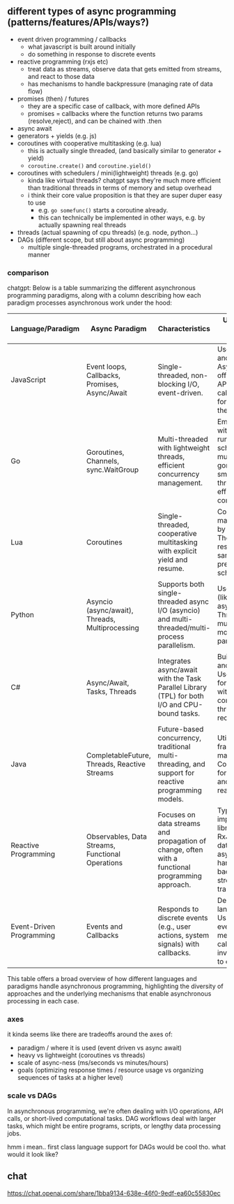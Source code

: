 ## different types of async programming (patterns/features/APIs/ways?)

- event driven programming / callbacks
  - what javascript is built around initially
  - do something in response to discrete events
- reactive programming (rxjs etc)
  - treat data as streams, observe data that gets emitted from streams, and react to those data
  - has mechanisms to handle backpressure (managing rate of data flow)
- promises (then) / futures
  - they are a specific case of callback, with more defined APIs
  - promises = callbacks where the function returns two params (resolve,reject), and can be chained with .then
- async await
- generators + yields (e.g. js)
- coroutines with cooperative multitasking (e.g. lua)
  - this is actually single threaded, (and basically similar to generator + yield)
  - `coroutine.create()` and `coroutine.yield()`
- coroutines with schedulers / mini(lightweight) threads (e.g. go)
  - kinda like virtual threads? chatgpt says they're much more efficient than traditional threads in terms of memory and setup overhead
  - i think their core value proposition is that they are super duper easy to use
    - e.g. `go somefunc()` starts a coroutine already.
    - this can technically be implemented in other ways, e.g. by actually spawning real threads
- threads (actual spawning of cpu threads) (e.g. node, python...)
- DAGs (different scope, but still about async programming)
  - multiple single-threaded programs, orchestrated in a procedural manner

### comparison

chatgpt: Below is a table summarizing the different asynchronous programming paradigms, along with a column describing how each paradigm processes asynchronous work under the hood:

| Language/Paradigm        | Async Paradigm                                   | Characteristics                                                                                     | Under-the-Hood Processing of Async Work                                                                                                                |
| ------------------------ | ------------------------------------------------ | --------------------------------------------------------------------------------------------------- | ------------------------------------------------------------------------------------------------------------------------------------------------------ |
| JavaScript               | Event loops, Callbacks, Promises, Async/Await    | Single-threaded, non-blocking I/O, event-driven.                                                    | Uses an event loop and callback queue. Async tasks are offloaded to Web APIs, and their callbacks are queued for execution when the task completes.    |
| Go                       | Goroutines, Channels, sync.WaitGroup             | Multi-threaded with lightweight threads, efficient concurrency management.                          | Employs a scheduler within the Go runtime. The scheduler multiplexes goroutines onto a small number of OS threads, allowing for efficient concurrency. |
| Lua                      | Coroutines                                       | Single-threaded, cooperative multitasking with explicit yield and resume.                           | Coroutines are managed explicitly by the programmer. They yield and resume within the same thread, with no pre-emptive scheduling.                     |
| Python                   | Asyncio (async/await), Threads, Multiprocessing  | Supports both single-threaded async I/O (asyncio) and multi-threaded/multi-process parallelism.     | Uses an event loop (like `asyncio`) for async/await. Threads and multiprocessing modules are used for parallelism.                                     |
| C#                       | Async/Await, Tasks, Threads                      | Integrates async/await with the Task Parallel Library (TPL) for both I/O and CPU-bound tasks.       | Built around the TPL and TaskScheduler. Uses a thread pool for task execution, with synchronization contexts for specific threading requirements.      |
| Java                     | CompletableFuture, Threads, Reactive Streams     | Future-based concurrency, traditional multi-threading, and support for reactive programming models. | Utilizes the executor framework for managing threads. CompletableFuture for async operations and the Flow API for reactive streams.                    |
| Reactive Programming     | Observables, Data Streams, Functional Operations | Focuses on data streams and propagation of change, often with a functional programming approach.    | Typically implemented via libraries (e.g., RxJS, RxJava). Processes data streams asynchronously, handling backpressure and stream transformations.     |
| Event-Driven Programming | Events and Callbacks                             | Responds to discrete events (e.g., user actions, system signals) with callbacks.                    | Depends on the language/framework. Usually involves an event-dispatching mechanism where callbacks are invoked in response to events.                  |

This table offers a broad overview of how different languages and paradigms handle asynchronous programming, highlighting the diversity of approaches and the underlying mechanisms that enable asynchronous processing in each case.

### axes

it kinda seems like there are tradeoffs around the axes of:

- paradigm / where it is used (event driven vs async await)
- heavy vs lightweight (coroutines vs threads)
- scale of async-ness (ms/seconds vs minutes/hours)
- goals (optimizing response times / resource usage vs organizing sequences of tasks at a higher level)

### scale vs DAGs

In asynchronous programming, we're often dealing with I/O operations, API calls, or short-lived computational tasks. DAG workflows deal with larger tasks, which might be entire programs, scripts, or lengthy data processing jobs.

hmm i mean.. first class language support for DAGs would be cool tho. what would it look like?

## chat

https://chat.openai.com/share/1bba9134-638e-46f0-9edf-ea60c55830ec

